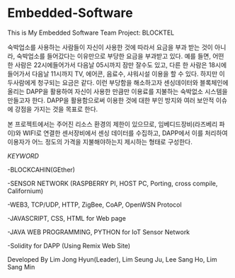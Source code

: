 # Embedded-Software
This is My Embedded Software Team Project: BLOCKTEL

숙박업소를 사용하는 사람들이 자신이 사용한 것에 따라서 요금을 부과 받는 것이 아니라, 숙박업소를 들어갔다는 이유만으로 부당한 요금을 부과받고 있다.
예를 들면, 어떤 한 사람은 22시에들어가서 다음날 05시까지 잠만 잘수도 있고, 다른 한 사람은 18시에 들어가서 다음날 11시까지 TV, 에어콘, 음료수, 샤워시설 이용을 할 수 있다. 하지만 이 두사람에게 청구되는 요금은 같다. 이런 부당함을 해소하고자 센싱데이터와 블록체인에 올리는 DAPP을 활용하여 자신이 사용한 만큼만 이용료를 지불하는 숙박없소 시스템을 만들고자 한다. DAPP을 활용함으로써 이용한 것에 대한 부인 방지와 여러 보안적 이슈에 강점을 가지는 것을 목표로 한다. 

본 프로젝트에서는 주어진 리소스 환경의 제한이 있으므로, 임베디드장비(라즈베리 파이)와 WIFI로 연결한 센서장비에서 센싱 데이터를 수집하고, DAPP에서 이를 처리하여 이용자가 어느 정도의 가격을 지불해야하는지 제시하는 형태로 구성한다.  

*KEYWORD*

-BLOCKCAHIN(GEther)

-SENSOR NETWORK (RASPBERRY PI, HOST PC, Porting, cross compile, Californium)

-WEB3, TCP/UDP, HTTP, ZigBee, CoAP, OpenWSN Protocol

-JAVASCRIPT, CSS, HTML for Web page

-JAVA WEB PROGRAMMING, PYTHON for IoT Sensor Network

-Solidity for DAPP (Using Remix Web Site)

Developed By Lim Jong Hyun(Leader), Lim Seung Ju, Lee Sang Ho, Lim Sang Min
